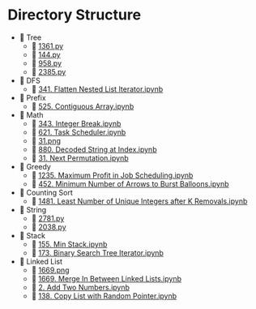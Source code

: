 # Directory Structure

- 📁 Tree
  - 📄 [1361.py](https://github.com/YuxuanZhao23/myLeetCode/blob/main/Tree/1361.py)
  - 📄 [144.py](https://github.com/YuxuanZhao23/myLeetCode/blob/main/Tree/144.py)
  - 📄 [958.py](https://github.com/YuxuanZhao23/myLeetCode/blob/main/Tree/958.py)
  - 📄 [2385.py](https://github.com/YuxuanZhao23/myLeetCode/blob/main/Tree/2385.py)
- 📁 DFS
  - 📄 [341. Flatten Nested List Iterator.ipynb](https://github.com/YuxuanZhao23/myLeetCode/blob/main/DFS/341.%20Flatten%20Nested%20List%20Iterator.ipynb)
- 📁 Prefix
  - 📄 [525. Contiguous Array.ipynb](https://github.com/YuxuanZhao23/myLeetCode/blob/main/Prefix/525.%20Contiguous%20Array.ipynb)
- 📁 Math
  - 📄 [343. Integer Break.ipynb](https://github.com/YuxuanZhao23/myLeetCode/blob/main/Math/343.%20Integer%20Break.ipynb)
  - 📄 [621. Task Scheduler.ipynb](https://github.com/YuxuanZhao23/myLeetCode/blob/main/Math/621.%20Task%20Scheduler.ipynb)
  - 📄 [31.png](https://github.com/YuxuanZhao23/myLeetCode/blob/main/Math/31.png)
  - 📄 [880. Decoded String at Index.ipynb](https://github.com/YuxuanZhao23/myLeetCode/blob/main/Math/880.%20Decoded%20String%20at%20Index.ipynb)
  - 📄 [31. Next Permutation.ipynb](https://github.com/YuxuanZhao23/myLeetCode/blob/main/Math/31.%20Next%20Permutation.ipynb)
- 📁 Greedy
  - 📄 [1235. Maximum Profit in Job Scheduling.ipynb](https://github.com/YuxuanZhao23/myLeetCode/blob/main/Greedy/1235.%20Maximum%20Profit%20in%20Job%20Scheduling.ipynb)
  - 📄 [452. Minimum Number of Arrows to Burst Balloons.ipynb](https://github.com/YuxuanZhao23/myLeetCode/blob/main/Greedy/452.%20Minimum%20Number%20of%20Arrows%20to%20Burst%20Balloons.ipynb)
- 📁 Counting Sort
  - 📄 [1481. Least Number of Unique Integers after K Removals.ipynb](https://github.com/YuxuanZhao23/myLeetCode/blob/main/Counting%20Sort/1481.%20Least%20Number%20of%20Unique%20Integers%20after%20K%20Removals.ipynb)
- 📁 String
  - 📄 [2781.py](https://github.com/YuxuanZhao23/myLeetCode/blob/main/String/2781.py)
  - 📄 [2038.py](https://github.com/YuxuanZhao23/myLeetCode/blob/main/String/2038.py)
- 📁 Stack
  - 📄 [155. Min Stack.ipynb](https://github.com/YuxuanZhao23/myLeetCode/blob/main/Stack/155.%20Min%20Stack.ipynb)
  - 📄 [173. Binary Search Tree Iterator.ipynb](https://github.com/YuxuanZhao23/myLeetCode/blob/main/Stack/173.%20Binary%20Search%20Tree%20Iterator.ipynb)
- 📁 Linked List
  - 📄 [1669.png](https://github.com/YuxuanZhao23/myLeetCode/blob/main/Linked%20List/1669.png)
  - 📄 [1669. Merge In Between Linked Lists.ipynb](https://github.com/YuxuanZhao23/myLeetCode/blob/main/Linked%20List/1669.%20Merge%20In%20Between%20Linked%20Lists.ipynb)
  - 📄 [2. Add Two Numbers.ipynb](https://github.com/YuxuanZhao23/myLeetCode/blob/main/Linked%20List/2.%20Add%20Two%20Numbers.ipynb)
  - 📄 [138. Copy List with Random Pointer.ipynb](https://github.com/YuxuanZhao23/myLeetCode/blob/main/Linked%20List/138.%20Copy%20List%20with%20Random%20Pointer.ipynb)
